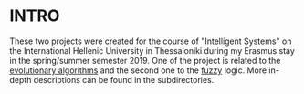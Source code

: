 # INTRO
These two projects were created for the course of "Intelligent Systems" on the International Hellenic University in Thessaloniki during my Erasmus stay in the spring/summer semester 2019.
One of the project is related to the [evolutionary algorithms](evolution) and the second one to the [fuzzy](fuzzy) logic. 
More in-depth descriptions can be found in the subdirectories.
